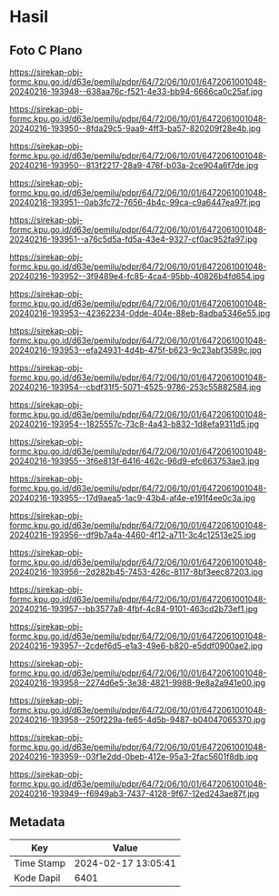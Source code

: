 # Hasil

## Foto C Plano

https://sirekap-obj-formc.kpu.go.id/d63e/pemilu/pdpr/64/72/06/10/01/6472061001048-20240216-193948--638aa76c-f521-4e33-bb94-6666ca0c25af.jpg

https://sirekap-obj-formc.kpu.go.id/d63e/pemilu/pdpr/64/72/06/10/01/6472061001048-20240216-193950--8fda29c5-9aa9-4ff3-ba57-820209f28e4b.jpg

https://sirekap-obj-formc.kpu.go.id/d63e/pemilu/pdpr/64/72/06/10/01/6472061001048-20240216-193950--813f2217-28a9-476f-b03a-2ce904a6f7de.jpg

https://sirekap-obj-formc.kpu.go.id/d63e/pemilu/pdpr/64/72/06/10/01/6472061001048-20240216-193951--0ab3fc72-7656-4b4c-99ca-c9a6447ea97f.jpg

https://sirekap-obj-formc.kpu.go.id/d63e/pemilu/pdpr/64/72/06/10/01/6472061001048-20240216-193951--a76c5d5a-fd5a-43e4-9327-cf0ac952fa97.jpg

https://sirekap-obj-formc.kpu.go.id/d63e/pemilu/pdpr/64/72/06/10/01/6472061001048-20240216-193952--3f9489e4-fc85-4ca4-95bb-40826b4fd654.jpg

https://sirekap-obj-formc.kpu.go.id/d63e/pemilu/pdpr/64/72/06/10/01/6472061001048-20240216-193953--42362234-0dde-404e-88eb-8adba5346e55.jpg

https://sirekap-obj-formc.kpu.go.id/d63e/pemilu/pdpr/64/72/06/10/01/6472061001048-20240216-193953--efa24931-4d4b-475f-b623-9c23abf3589c.jpg

https://sirekap-obj-formc.kpu.go.id/d63e/pemilu/pdpr/64/72/06/10/01/6472061001048-20240216-193954--cbdf31f5-5071-4525-9786-253c55882584.jpg

https://sirekap-obj-formc.kpu.go.id/d63e/pemilu/pdpr/64/72/06/10/01/6472061001048-20240216-193954--1825557c-73c8-4a43-b832-1d8efa9311d5.jpg

https://sirekap-obj-formc.kpu.go.id/d63e/pemilu/pdpr/64/72/06/10/01/6472061001048-20240216-193955--3f6e813f-6416-462c-96d9-efc663753ae3.jpg

https://sirekap-obj-formc.kpu.go.id/d63e/pemilu/pdpr/64/72/06/10/01/6472061001048-20240216-193955--17d9aea5-1ac9-43b4-af4e-e191f4ee0c3a.jpg

https://sirekap-obj-formc.kpu.go.id/d63e/pemilu/pdpr/64/72/06/10/01/6472061001048-20240216-193956--df9b7a4a-4460-4f12-a711-3c4c12513e25.jpg

https://sirekap-obj-formc.kpu.go.id/d63e/pemilu/pdpr/64/72/06/10/01/6472061001048-20240216-193956--2d282b45-7453-426c-8117-8bf3eec87203.jpg

https://sirekap-obj-formc.kpu.go.id/d63e/pemilu/pdpr/64/72/06/10/01/6472061001048-20240216-193957--bb3577a8-4fbf-4c84-9101-463cd2b73ef1.jpg

https://sirekap-obj-formc.kpu.go.id/d63e/pemilu/pdpr/64/72/06/10/01/6472061001048-20240216-193957--2cdef6d5-e1a3-49e6-b820-e5ddf0900ae2.jpg

https://sirekap-obj-formc.kpu.go.id/d63e/pemilu/pdpr/64/72/06/10/01/6472061001048-20240216-193958--2274d6e5-3e38-4821-9988-9e8a2a941e00.jpg

https://sirekap-obj-formc.kpu.go.id/d63e/pemilu/pdpr/64/72/06/10/01/6472061001048-20240216-193958--250f229a-fe65-4d5b-9487-b04047065370.jpg

https://sirekap-obj-formc.kpu.go.id/d63e/pemilu/pdpr/64/72/06/10/01/6472061001048-20240216-193959--03f1e2dd-0beb-412e-95a3-2fac5601f8db.jpg

https://sirekap-obj-formc.kpu.go.id/d63e/pemilu/pdpr/64/72/06/10/01/6472061001048-20240216-193949--f6949ab3-7437-4128-9f67-12ed243ae87f.jpg


## Metadata

| Key        | Value               |
| ---------- | ------------------- |
| Time Stamp | 2024-02-17 13:05:41 |
| Kode Dapil | 6401                |



